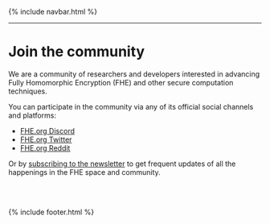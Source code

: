 {% include navbar.html %}
<hr/>

# Join the community
  
We are a community of researchers and developers interested in advancing Fully Homomorphic Encryption (FHE) and other secure computation techniques.

You can participate in the community via any of its official social channels and platforms:

- <a href="https://discord.fhe.org/" target="_blank">FHE.org Discord</a>
- <a href="https://twitter.com/fhe_org" target="_blank">FHE.org Twitter</a>
- <a href="https://reddit.com/r/FHE" target="_blank">FHE.org Reddit</a>


Or by <a href="https://fheorg.substack.com/" target="_blank">subscribing to the newsletter</a> to get frequent updates of all the happenings in the FHE space and community.

<br><br>


{% include footer.html %}

